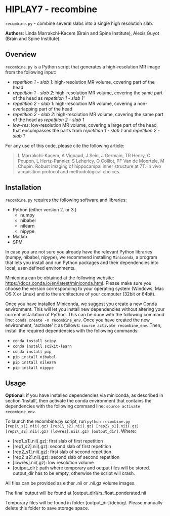 # HIPLAY7 - recombine

`recombine.py` - combine several slabs into a single high resolution
slab.

**Authors**: Linda Marrakchi-Kacem (Brain and Spine Institute), Alexis
Guyot (Brain and Spine Institute).


## Overview

`recombine.py` is a Python script that generates a high-resolution MR
image from the following input:
   - _repetition 1 - slab 1_: high-resolution MR volume, covering part of the head 
   - _repetition 1 - slab 2_: high-resolution MR volume, covering the same part of the head as _repetition  1 - slab 1'_
   - _repetition 2 - slab 1_: high-resolution MR volume, covering a non-overlapping part of the head
   - _repetition 2 - slab 2_: high-resolution MR volume, covering the same part of the head as _repetition  2 - slab 1_
   - _low-res_: low-resolution MR volume, covering a large part of the head, that encompasses the parts from _repetition 1 - slab 1_ and _repetition 2 - slab 1_

For any use of this code, please cite the following article:
> L Marrakchi-Kacem, A Vignaud, J Sein, J Germain, TR Henry, C Poupon, 
> L Hertz-Pannier, S Lehericy, O Colliot, PF Van de Moortele, M Chupin. 
> Robust imaging of hippocampal inner structure at 7T: in vivo
> acquisition protocol and methodological choices.


## Installation

`recombine.py` requires the following software and libraries:
- Python (either version 2. or 3.)
    - numpy
    - nibabel
    - nilearn
    - nipype
- Matlab
- SPM

In case you are not sure you already have the relevant Python libraries
(numpy, nibabel, nipype), we recommend installing `Miniconda`, a program
that lets you install and run Python packages and their dependencies
into local, user-defined environments.

Miniconda can be obtained at the following website:
https://docs.conda.io/en/latest/miniconda.html. 
Please make sure you choose the version corresponding to your operating
system (Windows, Mac OS X or Linux) and to the architecture of your
computer (32bit or 64bit).

Once you have installed Miniconda, we suggest you create a new Conda
environment. This will let you install new dependencies without
altering your current installation of Python. This can be done with the
following command line: `conda create -n recombine_env`.
Once you have created the new environment, 'activate' it as follows:
`source activate recombine_env`.
Then, install the required dependencies with the following commands:
- `conda install scipy`
- `conda install scikit-learn`
- `conda install pip`
- `pip install nibabel`
- `pip install nilearn`
- `pip install nipype`


## Usage

**Optional**: if you have installed dependencies via miniconda, as described in section 'Install', then activate the conda environment that contains the dependencies with the following command line:
`source activate recombine_env`.

To launch the recombine.py script, run
`python recombine.py [rep1\_s1].nii(.gz) [rep1\_s2].nii(.gz) [rep2\_s1].nii(.gz) [rep2\_s2].nii(.gz) [lowres].nii(.gz) [output_dir]`.
Where:
- [rep1\_s1].nii(.gz): first slab of first repetition
- [rep1\_s2].nii(.gz): second slab of first repetition
- [rep2\_s1].nii(.gz): first slab of second repetition
- [rep2\_s2].nii(.gz): second slab of second repetition
- [lowres].nii(.gz): low resolution volume
- [output\_dir]: path where temporary and output files will be stored. output\_dir has to be empty, otherwise the script will crash.

All files can be provided as either .nii or .nii.gz volume images.

The final output will be found at [output\_dir]/rs\_float\_ponderated.nii

Temporary files will be found in folder [output\_dir]/debug/.
Please manually delete this folder to save storage space.
